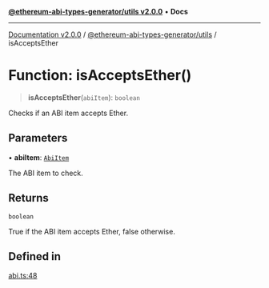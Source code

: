 [**@ethereum-abi-types-generator/utils v2.0.0**](../README.md) • **Docs**

***

[Documentation v2.0.0](../../../packages.md) / [@ethereum-abi-types-generator/utils](../README.md) / isAcceptsEther

# Function: isAcceptsEther()

> **isAcceptsEther**(`abiItem`): `boolean`

Checks if an ABI item accepts Ether.

## Parameters

• **abiItem**: [`AbiItem`](../../types/type-aliases/AbiItem.md)

The ABI item to check.

## Returns

`boolean`

True if the ABI item accepts Ether, false otherwise.

## Defined in

[abi.ts:48](https://github.com/niZmosis/ethereum-abi-types-generator/blob/51c0ac8a6ea35330201860f8469daa0efc6ae8f2/packages/utils/src/abi.ts#L48)
